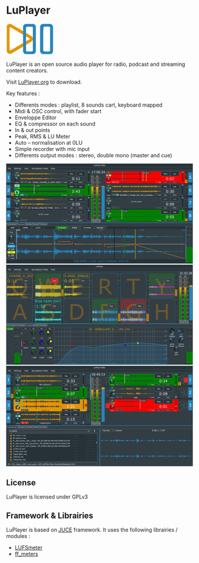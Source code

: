 # LuPlayer
<img src="https://github.com/LucienLefebvre/LuPlayer/blob/630cbe81b4bb0aebbb4800ef041b2ef893128627/icon.png" alt="icon" width="128" height="84"/>

LuPlayer is an open source audio player for radio, podcast and streaming content creators.

Visit [LuPlayer.org](http://luplayer.org) to download.

Key features :
* Differents modes : playlist, 8 sounds cart, keyboard mapped
* Midi & OSC control, with fader start
* Enveloppe Editor
* EQ & compressor on each sound
* In & out points
* Peak, RMS & LU Meter
* Auto – normalisation at 0LU
* Simple recorder with mic input
* Differents output modes : stereo, double mono (master and cue)

![Capture 1](https://github.com/LucienLefebvre/LuPlayer/blob/630cbe81b4bb0aebbb4800ef041b2ef893128627/Screenshots/Capture%201.PNG "Capture 1")
![Capture 2](https://github.com/LucienLefebvre/LuPlayer/blob/630cbe81b4bb0aebbb4800ef041b2ef893128627/Screenshots/Capture%202.PNG "Capture 2")
![Capture 3](https://github.com/LucienLefebvre/LuPlayer/blob/1ac6a7d5dc1a1379a7906baab0fd985a6c05bc54/Screenshots/Capture_3.PNG "Capture 3")

## License
LuPlayer is licensed under GPLv3

## Framework & Librairies
LuPlayer is based on [JUCE](https://github.com/juce-framework/JUCE) framework.
It uses the following librairies / modules :
* [LUFSmeter](https://github.com/klangfreund/LUFSMeter)
* [ff_meters](https://github.com/ffAudio/ff_meters)
